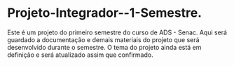 # Projeto-Integrador--1-Semestre.
Este é um projeto do primeiro semestre do curso de ADS - Senac. Aqui será guardado a documentação e demais materiais do projeto que será desenvolvido durante o semestre. O tema do projeto ainda está em definição e será atualizado assim que confirmado.
